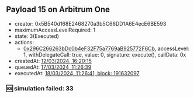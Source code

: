 ## Payload 15 on Arbitrum One

- creator: 0x5B540d168E2468270a3b5C66DD1A6E4ecE6BE593
- maximumAccessLevelRequired: 1
- state: 3(Executed)
- actions:
  - [0x296C266263bDc0b4eF32F75a7769aB925772F6Cb](https://arbiscan.io/tx/0x296C266263bDc0b4eF32F75a7769aB925772F6Cb), accessLevel: 1, withDelegateCall: true, value: 0, signature: execute(), callData: 0x
- createdAt: [12/03/2024, 16:20:15](https://arbiscan.io/tx/0xe72539263504c9e460818fb4d7007b7bf1ce6b07784aade11d692777514c348c)
- queuedAt: [17/03/2024, 11:26:39](https://arbiscan.io/tx/0x366a750eae98c74e648a7b8315ed1631994ee0a617d5e5e7647adbd7f914a930)
- executedAt: [18/03/2024, 11:26:41, block: 191632097](https://arbiscan.io/tx/0x2dfa52a3e57483ed2c16333122f1c096b2ffbf0ef3da11b4a8474fb59147f704)

### :sos: simulation failed: 33
